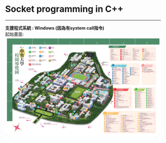 # Socket programming in C++
---
**支援程式系統 : Windows (因為有system call指令)**  
起始畫面:
![start](4feb21380268ecf0702e14adeb7801c8.jpg)
